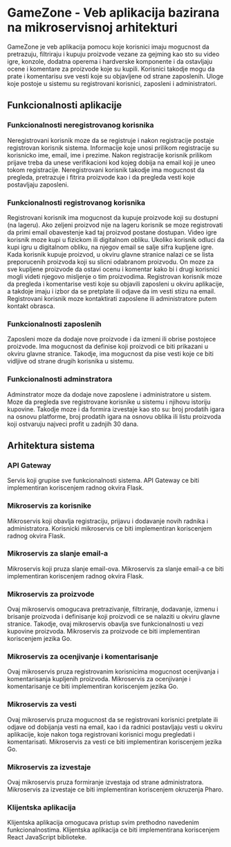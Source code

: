 # GameZone - Veb aplikacija bazirana na mikroservisnoj arhitekturi

GameZone je veb aplikacija pomocu koje korisnici imaju mogucnost da pretrazuju, filtriraju i kupuju proizvode vezane za gejming kao sto su video igre, konzole, dodatna operema i hardverske komponente i da ostavljaju ocene i komentare za proizvode koje su kupili. Korisnici takodje mogu da prate i komentarisu sve vesti koje su objavljene od strane zaposlenih. Uloge koje postoje u sistemu su registrovani korisnici, zaposleni i administratori.

## Funkcionalnosti aplikacije

### Funkcionalnosti neregistrovanog korisnika

Neregistrovani korisnik moze da se registruje i nakon registracije postaje registrovan korisnik sistema. Informacije koje unosi prilikom registracije su korisnicko ime, email, ime i prezime. Nakon registracije korisnik prilikom prijave treba da unese verifikacioni kod kojeg dobija na email koji je uneo tokom registracije. Neregistrovani korisnik takodje ima mogucnost da pregleda, pretrazuje i fitrira proizvode kao i da pregleda vesti koje postavljaju zaposleni.

### Funkcionalnosti registrovanog korisnika

Registrovani korisnik ima mogucnost da kupuje proizvode koji su dostupni (na lageru). Ako zeljeni proizvod nije na lageru korisnik se moze registrovati da primi email obavestenje kad taj proizvod postane dostupan. Video igre korisnik moze kupi u fizickom ili digitalnom obliku. Ukoliko korisnik odluci da kupi igru u digitalnom obliku, na njegov email se salje sifra kupljene igre. Kada korisnik kupuje proizvod, u okviru glavne stranice nalazi ce se lista preporucenih proizvoda koji su slicni odabranom proizvodu. On moze za sve kupljene proizvode da ostavi ocenu i komentar kako bi i drugi korisnici mogli videti njegovo misljenje o tim proizvodima. Registrovan korisnik moze da pregleda i komentarise vesti koje su objavili zaposleni u okviru aplikacije, a takdoje imaju i izbor da se pretplate ili odjave da im vesti stizu na email. Registrovani korisnik moze kontaktirati zaposlene ili administratore putem kontakt obrasca.

### Funkcionalnosti zaposlenih

Zaposleni moze da dodaje nove proizvode i da izmeni ili obrise postojece proizvode. Ima mogucnost da definise koji proizvodi ce biti prikazani u okviru glavne stranice. Takodje, ima mogucnost da pise vesti koje ce biti vidljive od strane drugih korisnika u sistemu.

### Funkcionalnosti adminstratora

Adminstrator moze da dodaje nove zaposlene i administratore u sistem. Moze da pregleda sve registrovane korisnike u sistemu i njihovu istoriju kupovine. Takodje moze i da formira izvestaje kao sto su: broj prodatih igara na osnovu platforme, broj prodatih igara na osnovu oblika ili listu proizvoda koji ostvaruju najveci profit u zadnjih 30 dana. 

## Arhitektura sistema

### API Gateway 

Servis koji grupise sve funkcionalnosti sistema. API Gateway ce biti implementiran koriscenjem radnog okvira Flask.

### Mikroservis za korisnike

Mikroservis koji obavlja registraciju, prijavu i dodavanje novih radnika i administratora. Korisnicki mikroservis ce biti implementiran koriscenjem radnog okvira Flask.

### Mikroservis za slanje email-a

Mikroservis koji pruza slanje email-ova. Mikroservis za slanje email-a ce biti implementiran koriscenjem radnog okvira Flask.

### Mikroservis za proizvode

Ovaj mikroservis omogucava pretrazivanje, filtriranje, dodavanje, izmenu i brisanje proizvoda i definisanje koji proizvodi ce se nalaziti u okviru glavne stranice. Takodje, ovaj mikroservis obavlja sve funkcionalnosti u vezi kupovine proizvoda. Mikroservis za proizvode ce biti implementiran koriscenjem jezika Go.

### Mikroservis za ocenjivanje i komentarisanje

Ovaj mikroservis pruza registrovanim korisnicima mogucnost ocenjivanja i komentarisanja kupljenih proizvoda. Mikroservis za ocenjivanje i komentarisanje ce biti implementiran koriscenjem jezika Go.

### Mikroservis za vesti

Ovaj mikroservis pruza mogucnost da se registrovani korisnici pretplate ili odjave od dobijanja vesti na email, kao i da radnici postavljaju vesti u okviru aplikacije, koje nakon toga registrovani korisnici mogu pregledati i komentarisati. Mikroservis za vesti ce biti implementiran koriscenjem jezika Go.

### Mikroservis za izvestaje

Ovaj mikroservis pruza formiranje izvestaja od strane administratora. Mikroservis za izvestaje ce biti implementiran koriscenjem okruzenja Pharo.

### Klijentska aplikacija

Klijentska aplikacija omogucava pristup svim prethodno navedenim funkcionalnostima. Klijentska aplikacija ce biti implementirana koriscenjem React JavaScript biblioteke.
